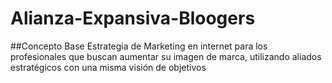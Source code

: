 # Alianza-Expansiva-Bloogers
##Concepto Base
Estrategia de Marketing en internet para los profesionales que buscan aumentar su imagen de marca, utilizando aliados estratégicos con una misma visión de objetivos

